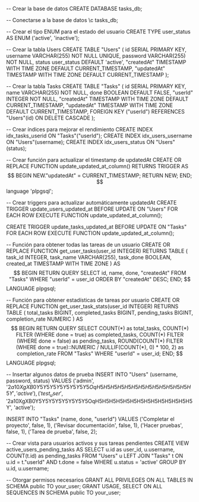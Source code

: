 -- Crear la base de datos
CREATE DATABASE tasks_db;

-- Conectarse a la base de datos
\c tasks_db;

-- Crear el tipo ENUM para el estado del usuario
CREATE TYPE user_status AS ENUM ('active', 'inactive');

-- Crear la tabla Users
CREATE TABLE "Users" (
    id SERIAL PRIMARY KEY,
    username VARCHAR(255) NOT NULL UNIQUE,
    password VARCHAR(255) NOT NULL,
    status user_status DEFAULT 'active',
    "createdAt" TIMESTAMP WITH TIME ZONE DEFAULT CURRENT_TIMESTAMP,
    "updatedAt" TIMESTAMP WITH TIME ZONE DEFAULT CURRENT_TIMESTAMP
);

-- Crear la tabla Tasks
CREATE TABLE "Tasks" (
    id SERIAL PRIMARY KEY,
    name VARCHAR(255) NOT NULL,
    done BOOLEAN DEFAULT FALSE,
    "userId" INTEGER NOT NULL,
    "createdAt" TIMESTAMP WITH TIME ZONE DEFAULT CURRENT_TIMESTAMP,
    "updatedAt" TIMESTAMP WITH TIME ZONE DEFAULT CURRENT_TIMESTAMP,
    FOREIGN KEY ("userId") REFERENCES "Users"(id) ON DELETE CASCADE
);

-- Crear índices para mejorar el rendimiento
CREATE INDEX idx_tasks_userid ON "Tasks"("userId");
CREATE INDEX idx_users_username ON "Users"(username);
CREATE INDEX idx_users_status ON "Users"(status);

-- Crear función para actualizar el timestamp de updatedAt
CREATE OR REPLACE FUNCTION update_updated_at_column()
RETURNS TRIGGER AS $$
BEGIN
    NEW."updatedAt" = CURRENT_TIMESTAMP;
    RETURN NEW;
END;
$$ language 'plpgsql';

-- Crear triggers para actualizar automáticamente updatedAt
CREATE TRIGGER update_users_updated_at
    BEFORE UPDATE ON "Users"
    FOR EACH ROW
    EXECUTE FUNCTION update_updated_at_column();

CREATE TRIGGER update_tasks_updated_at
    BEFORE UPDATE ON "Tasks"
    FOR EACH ROW
    EXECUTE FUNCTION update_updated_at_column();

-- Función para obtener todas las tareas de un usuario
CREATE OR REPLACE FUNCTION get_user_tasks(user_id INTEGER)
RETURNS TABLE (
    task_id INTEGER,
    task_name VARCHAR(255),
    task_done BOOLEAN,
    created_at TIMESTAMP WITH TIME ZONE
) AS $$
BEGIN
    RETURN QUERY
    SELECT id, name, done, "createdAt"
    FROM "Tasks"
    WHERE "userId" = user_id
    ORDER BY "createdAt" DESC;
END;
$$ LANGUAGE plpgsql;

-- Función para obtener estadísticas de tareas por usuario
CREATE OR REPLACE FUNCTION get_user_task_stats(user_id INTEGER)
RETURNS TABLE (
    total_tasks BIGINT,
    completed_tasks BIGINT,
    pending_tasks BIGINT,
    completion_rate NUMERIC
) AS $$
BEGIN
    RETURN QUERY
    SELECT 
        COUNT(*) as total_tasks,
        COUNT(*) FILTER (WHERE done = true) as completed_tasks,
        COUNT(*) FILTER (WHERE done = false) as pending_tasks,
        ROUND(COUNT(*) FILTER (WHERE done = true)::NUMERIC / NULLIF(COUNT(*), 0) * 100, 2) as completion_rate
    FROM "Tasks"
    WHERE "userId" = user_id;
END;
$$ LANGUAGE plpgsql;

-- Insertar algunos datos de prueba
INSERT INTO "Users" (username, password, status) VALUES 
('admin', '$2a$10$XgXB0Y5Y5Y5Y5Y5Y5Y5Y5OqH5H5H5H5H5H5H5H5H5H5H5H5H5H5Y', 'active'),
('test_user', '$2a$10$XgXB0Y5Y5Y5Y5Y5Y5Y5Y5OqH5H5H5H5H5H5H5H5H5H5H5H5H5H5Y', 'active');

INSERT INTO "Tasks" (name, done, "userId") VALUES 
('Completar el proyecto', false, 1),
('Revisar documentación', false, 1),
('Hacer pruebas', false, 1),
('Tarea de prueba', false, 2);

-- Crear vista para usuarios activos y sus tareas pendientes
CREATE VIEW active_users_pending_tasks AS
SELECT 
    u.id as user_id,
    u.username,
    COUNT(t.id) as pending_tasks
FROM "Users" u
LEFT JOIN "Tasks" t ON u.id = t."userId" AND t.done = false
WHERE u.status = 'active'
GROUP BY u.id, u.username;

-- Otorgar permisos necesarios
GRANT ALL PRIVILEGES ON ALL TABLES IN SCHEMA public TO your_user;
GRANT USAGE, SELECT ON ALL SEQUENCES IN SCHEMA public TO your_user;